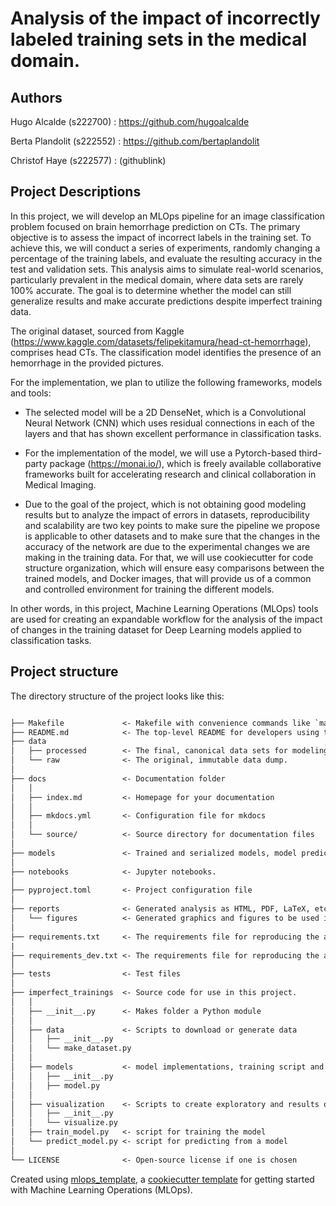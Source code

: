 

# Analysis of the impact of incorrectly labeled training sets in the medical domain. 

## Authors 

Hugo Alcalde (s222700) : https://github.com/hugoalcalde

Berta Plandolit (s222552) : https://github.com/bertaplandolit 

Christof Haye (s222577) : (githublink)

## Project Descriptions

In this project, we will develop an MLOps pipeline for an image classification problem focused on brain hemorrhage prediction on CTs. The primary objective is to assess the impact of incorrect labels in the training set. To achieve this, we will conduct a series of experiments, randomly changing a percentage of the training labels, and evaluate the resulting accuracy in the test and validation sets. This analysis aims to simulate real-world scenarios, particularly prevalent in the medical domain, where data sets are rarely 100% accurate. The goal is to determine whether the model can still generalize results and make accurate predictions despite imperfect training data.

The original dataset, sourced from Kaggle (https://www.kaggle.com/datasets/felipekitamura/head-ct-hemorrhage), comprises head CTs. The classification model identifies the presence of an hemorrhage in the provided pictures.

For the implementation, we plan to utilize the following frameworks, models and tools:

- The selected model will be a 2D DenseNet, which is a Convolutional Neural Network (CNN) which uses residual connections in each of the layers and that has shown excellent performance in classification tasks. 

- For the implementation of the model, we will use a Pytorch-based third-party package (https://monai.io/), which is freely available collaborative frameworks built for accelerating research and clinical collaboration in Medical Imaging.

- Due to the goal of the project, which is not obtaining good modeling results but to analyze the impact of errors in datasets, reproducibility and scalability are two key points to make sure the pipeline we propose is applicable to other datasets and to make sure that the changes in the accuracy of the network are due to the experimental changes we are making in the training data. For that, we will use cookiecutter for code structure organization, which will ensure easy comparisons between the trained models, and Docker images, that will provide us of a common and controlled environment for training the different models. 

In other words, in this project, Machine Learning Operations (MLOps) tools are used for creating an expandable workflow for the analysis of the impact of changes in the training dataset for Deep Learning models applied to classification tasks. 



## Project structure

The directory structure of the project looks like this:

```txt

├── Makefile             <- Makefile with convenience commands like `make data` or `make train`
├── README.md            <- The top-level README for developers using this project.
├── data
│   ├── processed        <- The final, canonical data sets for modeling.
│   └── raw              <- The original, immutable data dump.
│
├── docs                 <- Documentation folder
│   │
│   ├── index.md         <- Homepage for your documentation
│   │
│   ├── mkdocs.yml       <- Configuration file for mkdocs
│   │
│   └── source/          <- Source directory for documentation files
│
├── models               <- Trained and serialized models, model predictions, or model summaries
│
├── notebooks            <- Jupyter notebooks.
│
├── pyproject.toml       <- Project configuration file
│
├── reports              <- Generated analysis as HTML, PDF, LaTeX, etc.
│   └── figures          <- Generated graphics and figures to be used in reporting
│
├── requirements.txt     <- The requirements file for reproducing the analysis environment
|
├── requirements_dev.txt <- The requirements file for reproducing the analysis environment
│
├── tests                <- Test files
│
├── imperfect_trainings  <- Source code for use in this project.
│   │
│   ├── __init__.py      <- Makes folder a Python module
│   │
│   ├── data             <- Scripts to download or generate data
│   │   ├── __init__.py
│   │   └── make_dataset.py
│   │
│   ├── models           <- model implementations, training script and prediction script
│   │   ├── __init__.py
│   │   ├── model.py
│   │
│   ├── visualization    <- Scripts to create exploratory and results oriented visualizations
│   │   ├── __init__.py
│   │   └── visualize.py
│   ├── train_model.py   <- script for training the model
│   └── predict_model.py <- script for predicting from a model
│
└── LICENSE              <- Open-source license if one is chosen
```

Created using [mlops_template](https://github.com/SkafteNicki/mlops_template),
a [cookiecutter template](https://github.com/cookiecutter/cookiecutter) for getting
started with Machine Learning Operations (MLOps).
